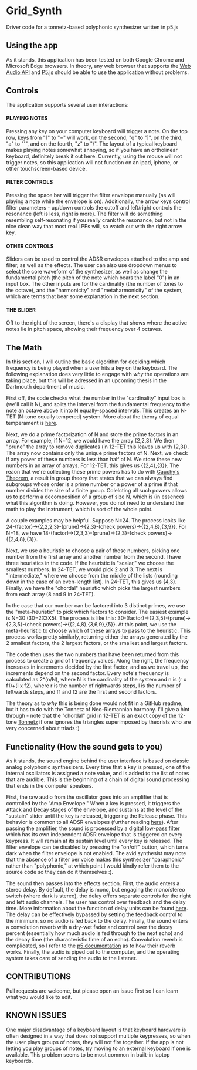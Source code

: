 # Grid_Synth
Driver code for a tonnetz-based polyphonic synthesizer written in p5.js

## Using the app
As it stands, this application has been tested on both Google Chrome and Microsoft Edge browsers. In theory, any web browser that supports the
[Web Audio API](https://caniuse.com/audio-api) and [P5.js](https://github.com/processing/p5.js/blob/main/contributor_docs/supported_browsers.md)
should be able to use the application without problems. 

## Controls
The application supports several user interactions:
#### PLAYING NOTES 
Pressing any key on your computer keyboard will trigger a note. On the top row, keys from "1" to "=" will work, on the second, "q" to "]", on the third, 
"a" to "'", and on the fourth, "z" to "/". The layout of a typical keyboard makes playing notes somewhat annoying, so if you have an ortholinear 
keyboard, definitely break it out here. Currently, using the mouse will not trigger notes, so this application will not function on an ipad, iphone, or other 
touchscreen-based device. 
#### FILTER CONTROLS
Pressing the space bar will trigger the filter envelope manually (as will playing a note while the envelope is on). Additionally, the arrow keys control 
filter parameters - up/down controls the cutoff and left/right controls the resonance (left is less, right is more). The filter will do something resembling self-resonating
if you really crank the resonance, but not in the nice clean way that most real LPFs will, so watch out with the right arrow key. 
#### OTHER CONTROLS
Sliders can be used to control the ADSR envelopes attached to the amp and filter, as well as the effects. The user can also use dropdown menus to select the core
waveform of the synthesizer, as well as change the fundamental pitch (the pitch of the note which bears the label "0") in an input box. The other inputs are for the 
cardinality (the number of tones to the octave), and the "harmonicity" and "metaharmonicity" of the system, which are terms that bear some explanation in the next section. 
#### THE SLIDER
Off to the right of the screen, there's a display that shows where the active notes lie in pitch space, showing their frequency over 4 octaves. 

## The Math
In this section, I will outline the basic algorithm for deciding which frequency is being played when a user hits a key on the keyboard. The 
following explanation does very little to engage with *why* the operations are taking place, but this will be adressed in an upcoming thesis in the Dartmouth 
department of music. 

First off, the code checks what the number in the "cardinality" input box is (we'll call it N), and splits the interval from the fundamental frequency 
to the note an octave above it into N equally-spaced intervals. This creates an N-TET (N-tone equally tempered) system. More about the theory of equal temperament is 
[here](https://en.wikipedia.org/wiki/Equal_temperament). 

Next, we do a prime factorization of N and store the prime factors in an array. For example, if N=12, we would have the array {2,2,3}. We then "prune" the array to remove 
duplicates (in 12-TET this leaves us with {2,3}). The array now contains only the unique prime factors of N. Next, we check if any power of these numbers is less than half of N. We store these new numbers in an array of arrays. 
For 12-TET, this gives us {{2,4},{3}}. The reaon that we're collecting these prime powers has to do with [Cauchy's Theorem](https://en.wikipedia.org/wiki/Cauchy%27s_theorem_(group_theory)), a 
result in group theory that states that we can always find subgroups whose order is a prime number or a power of a prime if that number divides the size of a finite group. Colelcting all such powers allows us to perform a decomposition of a group of size N, which is (in essence) what this algorithm is doing. However, you do not need to understand 
the math to play the instrument, which is sort of the whole point. 

A couple examples may be helpful. Suppose N=24. The process looks like 24-(factor)->{2,2,2,3}-(prune)->{2,3}-(check powers)->{{2,4,8},{3,9}}. 
For N=18, we have 18-(factor)->{2,3,3}-(prune)->{2,3}-(check powers)->{{2,4,8},{3}}. 

Next, we use a heuristic to choose a pair of these numbers, picking one number from the first array and another number from the second. I have three heuristics in the code. 
If the heuristic is "scalar," we choose the smallest numbers. In 24-TET, we would pick 2 and 3. The next is "intermediate," where we choose from the middle of the lists 
(rounding down in the case of an even-length list). In 24-TET, this gives us {4,3}. Finally, we have the "chordal" heuristic which picks the largest numbers from each array 
(8 and 9 in 24-TET). 

In the case that our number can be factored into 3 distinct primes, we use the "meta-heuristic" to pick which factors to consider. The easiest example is N=30 (30=2X3X5). 
The process is like this: 30-(factor)->{2,3,5}-(prune)->{2,3,5}-(check powers)->{{2,4,8},{3,6,9},{5}}. At this point, we use the meta-heuristic to choose which of these 
arrays to pass to the heuristic. This process works pretty similarly, returning either the arrays generated by the 2 smallest factors, the 2 largest factors, or the smallest and largest factors. 

The code then uses the two numbers that have been returned from this process to create a grid of frequency values. Along the right, the frequency increases in increments 
decided by the first factor, and as we travel up, the increments depend on the second factor. Every note's frequency is calculated as 2^(n/N), where N is the cardinality 
of the system and n is (r x f1)+(l x f2), where r is the number of rightwards steps, l is the number of leftwards steps, and f1 and f2 are the first and second factors. 

The theory as to *why* this is being done would not fit in a GitHub readme, but it has to do with the Tonnetz of Neo-Riemannian harmony. I'll give a hint through - note that the "chordal" grid in 12-TET is an exact copy of the 12-tone [Tonnetz](https://en.wikipedia.org/wiki/Tonnetz) if one ignores the triangles 
superimposed by theorists who are very concerned about triads :)



## Functionality (How the sound gets to you)
As it stands, the sound engine behind the user interface is based on classic analog polyphonic synthesizers. Every time that a key is pressed, 
one of the internal oscillators is assigned a note value, and is added to the list of notes that are audible. This is the beginning of a 
chain of digital sound processing that ends in the computer speakers. 

First, the raw audio from the oscillator goes into an amplifier that is controlled by the "Amp Envelope." When a key is pressed, it triggers the Attack and Decay
stages of the envelope, and sustains at the level of the "sustain" slider until the key is released, triggering the Release phase. This behavior
is common to all ADSR envelopes (further reading [here](https://support.apple.com/guide/logicpro/attack-decay-sustain-and-release-lgsife419620/mac)). After passing the 
amplifier, the sound is processed by a digital [low-pass filter](https://mynewmicrophone.com/audio-eq-what-is-a-low-pass-filter-how-do-lpfs-work/)
which has its own independent ADSR envelope that is triggered on every keypress. It will remain at its 
sustain level until every key is released. The filter envelope can be disabled by pressing the "on/off" button, which turns dark when the filter envelope is not enabled. 
The avid synthesist may note that the absence of a filter per voice makes this synthesizer "paraphonic" rather than "polyphonic," at which point I would kindly refer them 
to the source code so they can do it themselves :). 

The sound then passes into the effects section. First, the audio enters a stereo delay. By default, the delay is mono, but engaging the mono/stereo switch (where dark 
is stereo), the delay offers separate controls for the right and left audio channels. The user has control over feedback and the delay time. More information about 
the function of delay units can be found [here](https://www.teachmeaudio.com/mixing/equipment/effects/delay). The delay can be effectively bypassed by setting the feedback
control to the minimum, so no audio is fed back to the delay. Finally, the sound enters a convolution reverb with a dry-wet fader and control over the decay percent 
(essentially how much audio is fed through to the next echo) and the decay time (the characteristic time of an echo). Convolution reverb is complicated, so I refer to the 
[p5 documentation](https://p5js.org/reference/#/p5.Reverb) as to how their reverb works. Finally, the audio is piped out to the computer, and the operating system 
takes care of sending the audio to the listener. 

## CONTRIBUTIONS
Pull requests are welcome, but please open an issue first so I can learn what you would like to edit. 

## KNOWN ISSUES
One major disadvantage of a keyboard layout is that keyboard hardware is often designed in a way that does not support multiple keypresses, so when the user plays groups of notes, they will not fire together. If the app is not letting you play groups of notes, try moving to an external keyboard if one is available. This problem seems to be most common in built-in laptop keyboards.  
<!--
## Installation

Use the package manager [pip](https://pip.pypa.io/en/stable/) to install foobar.

```bash
pip install foobar
```

## Usage

```python
import foobar

# returns 'words'
foobar.pluralize('word')

# returns 'geese'
foobar.pluralize('goose')

# returns 'phenomenon'
foobar.singularize('phenomena')
```

## Contributing
Pull requests are welcome. For major changes, please open an issue first to discuss what you would like to change.

Please make sure to update tests as appropriate.

## License
[MIT](https://choosealicense.com/licenses/mit/)
-->

